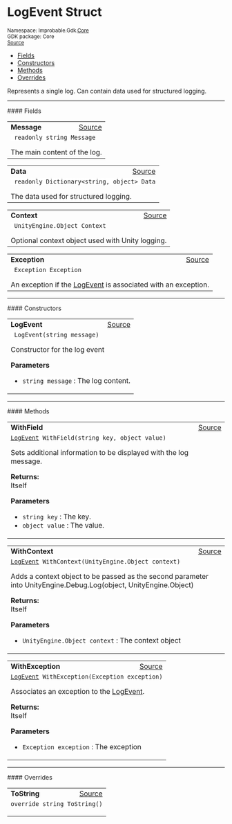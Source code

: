 
# LogEvent Struct
<sup>
Namespace: Improbable.Gdk.<a href="{{urlRoot}}/api/core-index">Core</a><br/>
GDK package: Core<br/>
<a href="https://www.github.com/spatialos/gdk-for-unity/blob/0.3.3/workers/unity/Packages/io.improbable.gdk.core/Logging/LogEvent.cs/#L10">Source</a>
<style>
a code {
                    padding: 0em 0.25em!important;
}
code {
                    background-color: #ffffff!important;
}
</style>
</sup>
<nav id="pageToc" class="page-toc"><ul><li><a href="#fields">Fields</a>
<li><a href="#constructors">Constructors</a>
<li><a href="#methods">Methods</a>
<li><a href="#overrides">Overrides</a>
</ul></nav>

</p>



<p>Represents a single log. Can contain data used for structured logging. </p>








</p>
<hr style="width:100%; border-top-color:#d8d8d8" />
#### Fields


</p>




<table width="100%">
    <tr>
        <td style="border-right:none"><a id="message"></a><b>Message</b></td>
        <td style="border-left:none; text-align:right"><a href="https://www.github.com/spatialos/gdk-for-unity/blob/0.3.3/workers/unity/Packages/io.improbable.gdk.core/Logging/LogEvent.cs/#L15">Source</a></td>
    </tr>
    <tr>
        <td colspan="2">
<code> readonly string Message</code></p>
The main content of the log. 

</td>
    </tr>
</table>


<table width="100%">
    <tr>
        <td style="border-right:none"><a id="data"></a><b>Data</b></td>
        <td style="border-left:none; text-align:right"><a href="https://www.github.com/spatialos/gdk-for-unity/blob/0.3.3/workers/unity/Packages/io.improbable.gdk.core/Logging/LogEvent.cs/#L20">Source</a></td>
    </tr>
    <tr>
        <td colspan="2">
<code> readonly Dictionary&lt;string, object&gt; Data</code></p>
The data used for structured logging. 

</td>
    </tr>
</table>


<table width="100%">
    <tr>
        <td style="border-right:none"><a id="context"></a><b>Context</b></td>
        <td style="border-left:none; text-align:right"><a href="https://www.github.com/spatialos/gdk-for-unity/blob/0.3.3/workers/unity/Packages/io.improbable.gdk.core/Logging/LogEvent.cs/#L25">Source</a></td>
    </tr>
    <tr>
        <td colspan="2">
<code> UnityEngine.Object Context</code></p>
Optional context object used with Unity logging. 

</td>
    </tr>
</table>


<table width="100%">
    <tr>
        <td style="border-right:none"><a id="exception"></a><b>Exception</b></td>
        <td style="border-left:none; text-align:right"><a href="https://www.github.com/spatialos/gdk-for-unity/blob/0.3.3/workers/unity/Packages/io.improbable.gdk.core/Logging/LogEvent.cs/#L30">Source</a></td>
    </tr>
    <tr>
        <td colspan="2">
<code> Exception Exception</code></p>
An exception if the <a href="{{urlRoot}}/api/core/log-event">LogEvent</a> is associated with an exception. 

</td>
    </tr>
</table>







</p>
<hr style="width:100%; border-top-color:#d8d8d8" />
#### Constructors


</p>




<table width="100%">
    <tr>
        <td style="border-right:none"><a id="logevent-string"></a><b>LogEvent</b></td>
        <td style="border-left:none; text-align:right"><a href="https://www.github.com/spatialos/gdk-for-unity/blob/0.3.3/workers/unity/Packages/io.improbable.gdk.core/Logging/LogEvent.cs/#L36">Source</a></td>
    </tr>
    <tr>
        <td colspan="2">
<code> LogEvent(string message)</code></p>
Constructor for the log event 


</p>

<b>Parameters</b>

<ul>
<li><code>string message</code> : The log content.</li>
</ul>





</td>
    </tr>
</table>




</p>
<hr style="width:100%; border-top-color:#d8d8d8" />
#### Methods


</p>




<table width="100%">
    <tr>
        <td style="border-right:none"><a id="withfield-string-object"></a><b>WithField</b></td>
        <td style="border-left:none; text-align:right"><a href="https://www.github.com/spatialos/gdk-for-unity/blob/0.3.3/workers/unity/Packages/io.improbable.gdk.core/Logging/LogEvent.cs/#L50">Source</a></td>
    </tr>
    <tr>
        <td colspan="2">
<code><a href="{{urlRoot}}/api/core/log-event">LogEvent</a> WithField(string key, object value)</code></p>
Sets additional information to be displayed with the log message. 
</p><b>Returns:</b></br>Itself

</p>

<b>Parameters</b>

<ul>
<li><code>string key</code> : The key.</li>
<li><code>object value</code> : The value.</li>
</ul>





</td>
    </tr>
</table>


<table width="100%">
    <tr>
        <td style="border-right:none"><a id="withcontext-unityengine-object"></a><b>WithContext</b></td>
        <td style="border-left:none; text-align:right"><a href="https://www.github.com/spatialos/gdk-for-unity/blob/0.3.3/workers/unity/Packages/io.improbable.gdk.core/Logging/LogEvent.cs/#L62">Source</a></td>
    </tr>
    <tr>
        <td colspan="2">
<code><a href="{{urlRoot}}/api/core/log-event">LogEvent</a> WithContext(UnityEngine.Object context)</code></p>
Adds a context object to be passed as the second parameter into UnityEngine.Debug.Log(object, UnityEngine.Object) 
</p><b>Returns:</b></br>Itself

</p>

<b>Parameters</b>

<ul>
<li><code>UnityEngine.Object context</code> : The context object</li>
</ul>





</td>
    </tr>
</table>


<table width="100%">
    <tr>
        <td style="border-right:none"><a id="withexception-exception"></a><b>WithException</b></td>
        <td style="border-left:none; text-align:right"><a href="https://www.github.com/spatialos/gdk-for-unity/blob/0.3.3/workers/unity/Packages/io.improbable.gdk.core/Logging/LogEvent.cs/#L73">Source</a></td>
    </tr>
    <tr>
        <td colspan="2">
<code><a href="{{urlRoot}}/api/core/log-event">LogEvent</a> WithException(Exception exception)</code></p>
Associates an exception to the <a href="{{urlRoot}}/api/core/log-event">LogEvent</a>. 
</p><b>Returns:</b></br>Itself

</p>

<b>Parameters</b>

<ul>
<li><code>Exception exception</code> : The exception</li>
</ul>





</td>
    </tr>
</table>




</p>
<hr style="width:100%; border-top-color:#d8d8d8" />
#### Overrides


</p>




<table width="100%">
    <tr>
        <td style="border-right:none"><a id="tostring"></a><b>ToString</b></td>
        <td style="border-left:none; text-align:right"><a href="https://www.github.com/spatialos/gdk-for-unity/blob/0.3.3/workers/unity/Packages/io.improbable.gdk.core/Logging/LogEvent.cs/#L79">Source</a></td>
    </tr>
    <tr>
        <td colspan="2">
<code>override string ToString()</code></p>






</td>
    </tr>
</table>




